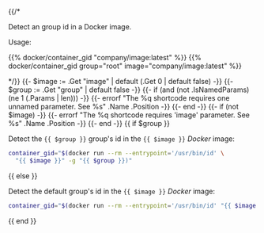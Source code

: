 {{/*

Detect an group id in a Docker image.

Usage:

{{% docker/container_gid "company/image:latest" %}}
{{% docker/container_gid group="root" image="company/image:latest" %}}

*/}}
{{- $image := .Get "image" | default (.Get 0 | default false) -}}
{{- $group := .Get "group" | default false -}}
{{- if (and (not .IsNamedParams) (ne 1 (.Params | len))) -}}
  {{-
    errorf
    "The %q shortcode requires one unnamed parameter. See %s"
    .Name .Position
  -}}
{{- end -}}
{{- if (not $image) -}}
  {{-
    errorf
    "The %q shortcode requires 'image' parameter. See %s"
    .Name .Position
  -}}
{{- end -}}
{{ if $group }}

Detect the `{{ $group }}` group's id in the `{{ $image }}` _Docker_ image:

```bash
container_gid="$(docker run --rm --entrypoint='/usr/bin/id' \
  "{{ $image }}" -g "{{ $group }})"
```

{{ else }}

Detect the default group's id in the `{{ $image }}` _Docker_ image:

```bash
container_gid="$(docker run --rm --entrypoint='/usr/bin/id' "{{ $image }}" -g)"
```

{{ end }}
